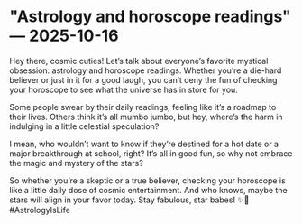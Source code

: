 # "Astrology and horoscope readings" — 2025-10-16

Hey there, cosmic cuties! Let’s talk about everyone’s favorite mystical obsession: astrology and horoscope readings. Whether you’re a die-hard believer or just in it for a good laugh, you can’t deny the fun of checking your horoscope to see what the universe has in store for you.

Some people swear by their daily readings, feeling like it’s a roadmap to their lives. Others think it’s all mumbo jumbo, but hey, where’s the harm in indulging in a little celestial speculation?

I mean, who wouldn’t want to know if they’re destined for a hot date or a major breakthrough at school, right? It’s all in good fun, so why not embrace the magic and mystery of the stars?

So whether you’re a skeptic or a true believer, checking your horoscope is like a little daily dose of cosmic entertainment. And who knows, maybe the stars will align in your favor today. Stay fabulous, star babes! ✨🔮 #AstrologyIsLife